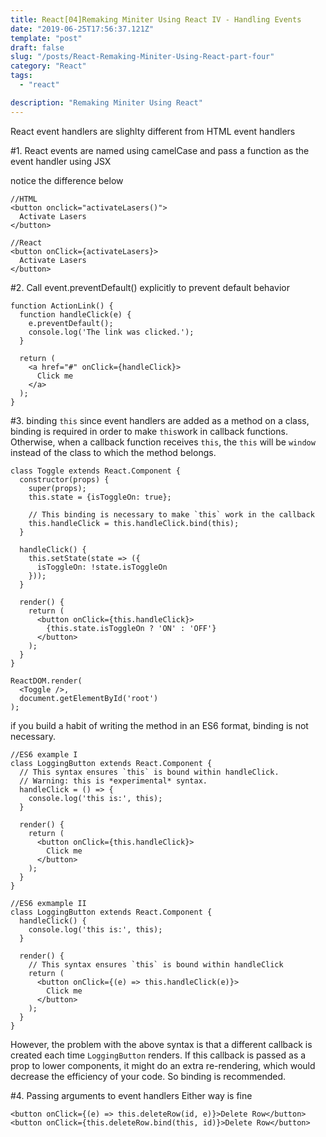 ```yaml
---
title: React[04]Remaking Miniter Using React IV - Handling Events
date: "2019-06-25T17:56:37.121Z"
template: "post"
draft: false
slug: "/posts/React-Remaking-Miniter-Using-React-part-four"
category: "React"
tags:
  - "react"

description: "Remaking Miniter Using React"
---
```


React event handlers are slighlty different from HTML event handlers

#1. React events are named using camelCase and pass a function as the event handler using JSX

notice the difference below

```
//HTML
<button onclick="activateLasers()">
  Activate Lasers
</button>

//React
<button onClick={activateLasers}>
  Activate Lasers
</button>
```

#2. Call event.preventDefault() explicitly to prevent default behavior

```
function ActionLink() {
  function handleClick(e) {
    e.preventDefault();
    console.log('The link was clicked.');
  }

  return (
    <a href="#" onClick={handleClick}>
      Click me
    </a>
  );
}
```

#3. binding `this`
since event handlers are added as a method on a class, binding is required in order to make `this`work in callback functions. Otherwise, when a callback function receives `this`, the `this` will be `window` instead of the class to which the method belongs.

```
class Toggle extends React.Component {
  constructor(props) {
    super(props);
    this.state = {isToggleOn: true};

    // This binding is necessary to make `this` work in the callback
    this.handleClick = this.handleClick.bind(this);
  }

  handleClick() {
    this.setState(state => ({
      isToggleOn: !state.isToggleOn
    }));
  }

  render() {
    return (
      <button onClick={this.handleClick}>
        {this.state.isToggleOn ? 'ON' : 'OFF'}
      </button>
    );
  }
}

ReactDOM.render(
  <Toggle />,
  document.getElementById('root')
);
```

if you build a habit of writing the method in an ES6 format, binding is not necessary.

```
//ES6 example I
class LoggingButton extends React.Component {
  // This syntax ensures `this` is bound within handleClick.
  // Warning: this is *experimental* syntax.
  handleClick = () => {
    console.log('this is:', this);
  }

  render() {
    return (
      <button onClick={this.handleClick}>
        Click me
      </button>
    );
  }
}

//ES6 exmample II
class LoggingButton extends React.Component {
  handleClick() {
    console.log('this is:', this);
  }

  render() {
    // This syntax ensures `this` is bound within handleClick
    return (
      <button onClick={(e) => this.handleClick(e)}>
        Click me
      </button>
    );
  }
}
```

However, the problem with the above syntax is that a different callback is created each time `LoggingButton` renders. If this callback is passed as a prop to lower components, it might do an extra re-rendering, which would decrease the efficiency of your code. So binding is recommended.

#4. Passing arguments to event handlers
Either way is fine

```
<button onClick={(e) => this.deleteRow(id, e)}>Delete Row</button>
<button onClick={this.deleteRow.bind(this, id)}>Delete Row</button>
```
